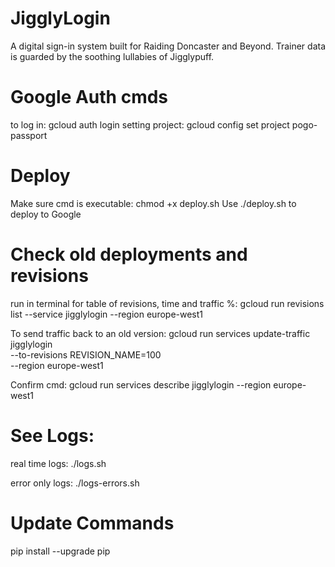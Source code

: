 # JigglyLogin
A digital sign-in system built for Raiding Doncaster and Beyond. Trainer data is guarded by the soothing lullabies of Jigglypuff.

# Google Auth cmds
to log in: gcloud auth login
setting project: gcloud config set project pogo-passport

# Deploy
Make sure cmd is executable: chmod +x deploy.sh
Use ./deploy.sh to deploy to Google

# Check old deployments and revisions
run in terminal for table of revisions, time and traffic %:
gcloud run revisions list --service jigglylogin --region europe-west1

To send traffic back to an old version:
gcloud run services update-traffic jigglylogin \
  --to-revisions REVISION_NAME=100 \
  --region europe-west1

Confirm cmd:
gcloud run services describe jigglylogin --region europe-west1

# See Logs:
real time logs:
./logs.sh

error only logs:
./logs-errors.sh

# Update Commands
pip install --upgrade pip